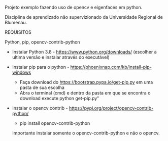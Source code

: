 Projeto exemplo fazendo uso de opencv e eigenfaces em python.

Disciplina de aprendizado não supervizionado da Universidade Regional de Blumenau.

REQUISITOS

Python, pip, opencv-contrib-python 

- Instalar Python 3.8 - https://www.python.org/downloads/
   (escolher a ultima versão e instalar através do executável)
   
- Instalar pip para o python - https://phoenixnap.com/kb/install-pip-windows
   - Faça download do https://bootstrap.pypa.io/get-pip.py em uma pasta de sua escolha
   - Abra o terminal (cmd) e dentro da pasta em que se encontra o download execute python get-pip.py"
   
- Instalar o opencv contrib - https://pypi.org/project/opencv-contrib-python/
   - pip install opencv-contrib-python
   
   Importante instalar somente o opencv-contrib-python e não o opencv.
 
